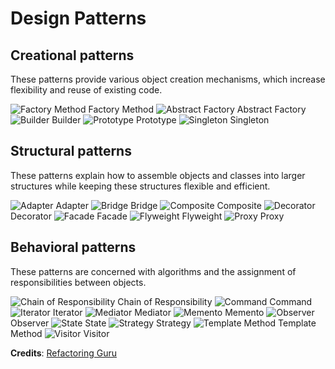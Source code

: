 # Design Patterns

## Creational patterns

These patterns provide various object creation mechanisms, which increase flexibility and reuse of existing code.

![Factory Method](https://refactoring.guru/images/patterns/cards/factory-method-mini.png) Factory Method
![Abstract Factory](https://refactoring.guru/images/patterns/cards/abstract-factory-mini.png) Abstract Factory 
![Builder](https://refactoring.guru/images/patterns/cards/builder-mini.png) Builder
![Prototype](https://refactoring.guru/images/patterns/cards/prototype-mini.png) Prototype
![Singleton](https://refactoring.guru/images/patterns/cards/singleton-mini.png) Singleton 

## Structural patterns

These patterns explain how to assemble objects and classes into larger structures while keeping these structures flexible and efficient.

![Adapter](https://refactoring.guru/images/patterns/cards/adapter-mini.png) Adapter 
![Bridge](https://refactoring.guru/images/patterns/cards/bridge-mini.png) Bridge 
![Composite](https://refactoring.guru/images/patterns/cards/composite-mini.png) Composite 
![Decorator](https://refactoring.guru/images/patterns/cards/decorator-mini.png) Decorator 
![Facade](https://refactoring.guru/images/patterns/cards/facade-mini.png) Facade
![Flyweight](https://refactoring.guru/images/patterns/cards/flyweight-mini.png) Flyweight
![Proxy](https://refactoring.guru/images/patterns/cards/proxy-mini.png) Proxy 

## Behavioral patterns

These patterns are concerned with algorithms and the assignment of responsibilities between objects.

![Chain of Responsibility](https://refactoring.guru/images/patterns/cards/chain-of-responsibility-mini.png) Chain of Responsibility
![Command](https://refactoring.guru/images/patterns/cards/command-mini.png) Command 
![Iterator](https://refactoring.guru/images/patterns/cards/iterator-mini.png) Iterator
![Mediator](https://refactoring.guru/images/patterns/cards/mediator-mini.png) Mediator
![Memento](https://refactoring.guru/images/patterns/cards/memento-mini.png) Memento 
![Observer](https://refactoring.guru/images/patterns/cards/observer-mini.png) Observer
![State](https://refactoring.guru/images/patterns/cards/state-mini.png) State 
![Strategy](https://refactoring.guru/images/patterns/cards/strategy-mini.png) Strategy
![Template Method](https://refactoring.guru/images/patterns/cards/template-method-mini.png) Template Method
![Visitor](https://refactoring.guru/images/patterns/cards/visitor-mini.png) Visitor

 **Credits**: [Refactoring Guru](https://refactoring.guru)